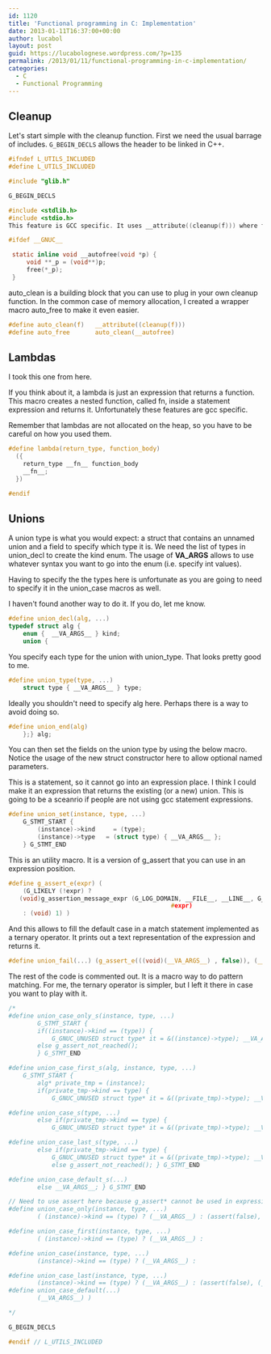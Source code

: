 ```yaml
---
id: 1120
title: 'Functional programming in C: Implementation'
date: 2013-01-11T16:37:00+00:00
author: lucabol
layout: post
guid: https://lucabolognese.wordpress.com/?p=135
permalink: /2013/01/11/functional-programming-in-c-implementation/
categories:
  - C
  - Functional Programming
---
```

## Cleanup
Let's start simple with the cleanup function. First we need the usual barrage of includes. `G_BEGIN_DECLS` allows the header to be linked in C++.
~~~c
#ifndef L_UTILS_INCLUDED
#define L_UTILS_INCLUDED

#include "glib.h"

G_BEGIN_DECLS

#include <stdlib.h>
#include <stdio.h>
This feature is GCC specific. It uses __attribute((cleanup(f))) where f is the cleanup function. In this case the cleanup function just frees the memory.

#ifdef __GNUC__

 static inline void __autofree(void *p) {
     void **_p = (void**)p;
     free(*_p);
 }
~~~
auto_clean is a building block that you can use to plug in your own cleanup function. In the common case of memory allocation, I created a wrapper macro auto_free to make it even easier.
~~~c
#define auto_clean(f)   __attribute((cleanup(f)))
#define auto_free       auto_clean(__autofree)
~~~
## Lambdas
I took this one from here.

If you think about it, a lambda is just an expression that returns a function. This macro creates a nested function, called fn, inside a statement expression and returns it. Unfortunately these features are gcc specific.

Remember that lambdas are not allocated on the heap, so you have to be careful on how you used them.
~~~c
#define lambda(return_type, function_body)                                          
  ({                                                                                
    return_type __fn__ function_body                                                
    __fn__;                                                                         
  })

#endif
~~~
## Unions
A union type is what you would expect: a struct that contains an unnamed union and a field to specify which type it is. We need the list of types in union_decl to create the kind enum. The usage of __VA_ARGS__ allows to use whatever syntax you want to go into the enum (i.e. specify int values).

Having to specify the the types here is unfortunate as you are going to need to specify it in the union_case macros as well.

I haven't found another way to do it. If you do, let me know.
~~~c
#define union_decl(alg, ...)                                                        
typedef struct alg {                                                                
    enum {  __VA_ARGS__ } kind;                                                     
    union {
~~~
You specify each type for the union with union_type. That looks pretty good to me.
~~~c
#define union_type(type, ...)                                                       
    struct type { __VA_ARGS__ } type;
~~~
Ideally you shouldn't need to specify alg here. Perhaps there is a way to avoid doing so.
~~~c
#define union_end(alg)                                                              
    };} alg;
~~~
You can then set the fields on the union type by using the below macro. Notice the usage of the new struct constructor here to allow optional named parameters.

This is a statement, so it cannot go into an expression place. I think I could make it an expression that returns the existing (or a new) union. This is going to be a sceanrio if people are not using gcc statement expressions.
~~~c
#define union_set(instance, type, ...)                                              
    G_STMT_START {                                                                  
        (instance)->kind     = (type);                                              
        (instance)->type   = (struct type) { __VA_ARGS__ };                         
    } G_STMT_END
~~~
This is an utility macro. It is a version of g_assert that you can use in an expression position.
~~~c
#define g_assert_e(expr) (                                                          
    (G_LIKELY (!expr) ?                                                             
   (void)g_assertion_message_expr (G_LOG_DOMAIN, __FILE__, __LINE__, G_STRFUNC, 
                                             #expr)                             
    : (void) 1) )
~~~
And this allows to fill the default case in a match statement implemented as a ternary operator. It prints out a text representation of the expression and returns it.
~~~c
#define union_fail(...) (g_assert_e(((void)(__VA_ARGS__) , false)), (__VA_ARGS__))
~~~
The rest of the code is commented out. It is a macro way to do pattern matching. For me, the ternary operator is simpler, but I left it there in case you want to play with it.
~~~c
/*
#define union_case_only_s(instance, type, ...)                                      
        G_STMT_START {                                                              
        if((instance)->kind == (type)) {                                            
            G_GNUC_UNUSED struct type* it = &((instance)->type); __VA_ARGS__; }     
        else g_assert_not_reached();                                                
        } G_STMT_END

#define union_case_first_s(alg, instance, type, ...)                                
    G_STMT_START {                                                                  
        alg* private_tmp = (instance);                                              
        if(private_tmp->kind == type) {                                             
            G_GNUC_UNUSED struct type* it = &((private_tmp)->type); __VA_ARGS__; }

#define union_case_s(type, ...)                                                     
        else if(private_tmp->kind == type) {                                        
            G_GNUC_UNUSED struct type* it = &((private_tmp)->type); __VA_ARGS__; }

#define union_case_last_s(type, ...)                                                
        else if(private_tmp->kind == type) {                                        
            G_GNUC_UNUSED struct type* it = &((private_tmp)->type); __VA_ARGS__; }  
            else g_assert_not_reached(); } G_STMT_END

#define union_case_default_s(...)                                                   
        else __VA_ARGS__; } G_STMT_END

// Need to use assert here because g_assert* cannot be used in expressions as it expands to do .. while(0)
#define union_case_only(instance, type, ...)                                        
        ( (instance)->kind == (type) ? (__VA_ARGS__) : (assert(false), __VA_ARGS__) )

#define union_case_first(instance, type, ...)                                       
        ( (instance)->kind == (type) ? (__VA_ARGS__) :

#define union_case(instance, type, ...)                                             
        (instance)->kind == (type) ? (__VA_ARGS__) :

#define union_case_last(instance, type, ...)                                        
        (instance)->kind == (type) ? (__VA_ARGS__) : (assert(false), (__VA_ARGS__)) )
#define union_case_default(...)                                                     
        (__VA_ARGS__) )

*/

G_BEGIN_DECLS

#endif // L_UTILS_INCLUDED
~~~